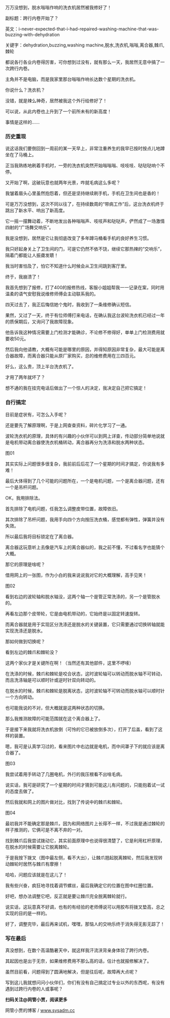 万万没想到，脱水嗡嗡作响的洗衣机居然被我修好了！

副标题：跨行内卷开始了？

英文：i-never-expected-that-i-had-repaired-washing-machine-that-was-buzzing-with-dehydration

关键字：dehydration,buzzing,washing machine,脱水,洗衣机,嗡嗡,离合器,棘爪,棘轮



都说各行各业内卷得厉害，可你想到过没有，就有那么一天，我居然无意中搞了一次跨行内卷。

主角并不是电脑，而是我家里那台嗡嗡作响长达数个星期的洗衣机。

你说什么？洗衣机？

没错，就是辣么神奇，居然被我这个外行给修好了！

可以说，从此内卷也上升到了一个前所未有的新高度！

事情是这样的......



### 历史重现

说这话我们要倒回到一周前的某一天早上，非常注重养生的我早已按时按点儿地蹲坐在了马桶上。

正当我熟练地刷着手机时，一旁的洗衣机突然开始嗡嗡嗡、吱吱吱、哒哒哒响个不停。

又开始了啊，这破玩意也就两年光景，咋就毛病这么多呢？

我皱着眉头心里虽然抱怨着，但还是坚持继续刷手机，手机在卫生间也是香的！

可是万万没想到，这次不同以往了，在持续数周的“带病工作”后，这台洗衣机终于跳出了新水平、响出了新高度。

它一摇一摆舞动着，不断地发出各种嗡嗡声、吱吱声和哒哒声，俨然成了一场激情四射的“广场舞交响乐”。

我是没想到，居然是它让我彻底改变了多年蹲马桶看手机的良好养生习惯。

我只好起身关上了卫生间的门，可是它仍然不依不饶，继续它那热辣的“交响乐”，隔着门都能让人振聋发聩！

我当时害怕及了，怕它不知道什么时候会从卫生间跳到客厅里。

终于，我崩溃了！



我首先想到了报修，打了400的报修热线，客服小姐姐帮我一一记录在案，同时用温柔的语气安慰我说维修师傅会主动联系我的。

四天过去了，我正后悔信她个鬼时，我收到了一条维修确认短信。

果然，又过了一天，终于有位师傅打来电话，在确认我这台波轮洗衣机已经过一年的质保期后，又询问了我故障现象。

他告诉我这种情况需要上门检测才能确诊，不论修不修得好，单单上门检测费用就要收50元。

然后我向他请教，大概有可能是哪里的原因，并得知原因非常复杂，最大可能是离合器故障，而离合器只能从原厂家购买，总的维修费用在三四百元。

好么，这么贵，顶上半台洗衣机了。

才用了两年就坏了？

想不通的我在挂完电话后做出了一个惊人的决定，我决定自己把它搞定！



### 自行搞定

目前是症状有，可怎么入手呢？

还是要先了解原理啊，于是上网查查资料，碎片化学习了一通。

波轮洗衣机的原理，具体的有兴趣的小伙伴可以到网上详查，传动部分简单地说就是电机带动离合器使洗衣机桶转动，离合器再分为洗涤和脱水两种状态。

图01



其实实际上问题很多很复杂，我前前后后花了一个星期的时间才搞定，你说我有多难！

最后大体得到了几个可能的问题所在，一个是电机问题，一个是离合器问题，还有一个是吊杆问题。

OK，我用排除法。



首先排除了电机问题，任我怎么调整皮带位置，故障依旧。

其次排除了吊杆问题，我用手向四个方向按压洗衣桶，感觉都有弹性，弹簧并没有失效。

所以最后我将目标锁定在了离合器。



离合器这玩意听上去像是汽车上的离合器似的，我之前不懂，不过看名字也能猜个大概。

那它的原理是啥呢？

借用网上的一张图，作为小白的我来说说我对它的大概理解，高手见笑！

图02



看到右边的波轮轴和脱水轴没，这两个轴一个是管正常洗涤的，另一个是管脱水的。

再看左边那个皮带轮，它是由电机带动的，它始终是以固定转速旋转。

而离合器就是用于实现区分洗涤还是脱水的关键装置，它只需要通过切换转轴就能实现洗涤还是脱水。

那如何做到切换呢？



看到左边的棘爪和棘轮没？

这两个家伙才是关键所在啊！（当然还有其他部件，这里不啰嗦）

在洗涤的时候，棘爪和棘轮是咬合状态，这时波轮轴可以转动而脱水轴不可转动，而且洗涤轴是可以顺时针或逆时针双向转动的。

在脱水的时候，棘爪和棘轮是脱离状态，这时波轮轴不可转动而脱水轴可以顺时针一个方向转动。

也可能我说的不对，但大概就是这两种状态的切换。

那么我推测故障的可能范围就在这个离合器上了。



于是接下来我就将洗衣机放倒（可怜的它已被放倒多次），打开了后盖，看到了这样的装置。

嗯，我可是认真学习过的，看来图片中右边就是电机，而中间罩子下的就应该是离合器了。

图03



我尝试着用手转动了几圈电机，外行的我压根看不出啥毛病。

说实话，我可是研究了一个星期的时间才猜到可能这儿有问题的，只能抱着试一试的态度去做了。

然后我就和网上的图片做对比，找到了传说中的棘爪和棘轮。

图04



最初我并不能确定那是棘爪，因为和网络图片上长得不一样，不过我是通过棘轮的样子推测的，它俩可是不离不弃的一对。

找到棘爪后我尝试拨动它，其实前面原理中也说得很清楚了，它是利用杠杆原理，在脱水的时候需要让它脱离棘轮。

于是我按下拨叉（图中最左侧，看不大出），让棘爪翘起脱离棘轮，然后我发现转动棘轮时居然与棘爪有摩擦！

哈哈，问题应该就是在这儿了！

我有些兴奋，疯狂地寻找着调节螺丝，最后我确定它的位置在图中红圈位置。

好吧，想办法调整它吧，反正就是要让棘爪完全脱离棘轮就行。

说实话，这玩意真不好调，也有的有经验的老师傅说可以用胶布将拨叉垫高，总之实现的目的是一样的。

好了，调整完毕，最后再来试机，嘿嘿，那恼人的交响乐终于消失得无影无踪了！



### 写在最后

真没想到，在数个高温酷暑天中，就这样我汗流浃背亲身体验了跨行内卷。

其起因也是出于无奈，如果维修费用不那么高的话，估计也就报修解决了。

虽然目前看，问题得到了圆满地解决，但是往后呢，故障再大点呢？

写到这儿我就想问问小伙伴们，你们有没有自己搞定过专业以外的东西呢，有没有遇到过跨行内卷的人或事呢？



**扫码关注@网管小贾，阅读更多**

网管小贾的博客 / www.sysadm.cc
